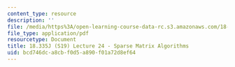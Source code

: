 ```yaml
---
content_type: resource
description: ''
file: /media/https%3A/open-learning-course-data-rc.s3.amazonaws.com/18-335j-introduction-to-numerical-methods-spring-2019/bcd746dca8cbf0d5a890f01a72d8ef64_MIT18_335JS19_lec24.pdf
file_type: application/pdf
resourcetype: Document
title: 18.335J (S19) Lecture 24 - Sparse Matrix Algorithms
uid: bcd746dc-a8cb-f0d5-a890-f01a72d8ef64
---
```

